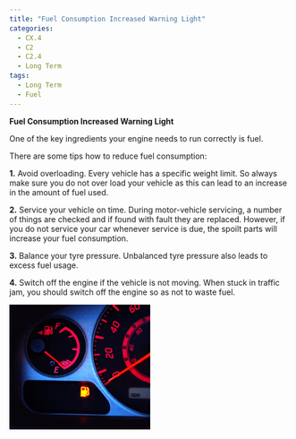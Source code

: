 ```yaml
---
title: "Fuel Consumption Increased Warning Light"
categories:
  - CX.4
  - C2
  - C2.4
  - Long Term
tags:
  - Long Term
  - Fuel
---
```


**Fuel Consumption Increased Warning Light**

One of the key ingredients your engine needs to run correctly is fuel. 

There are some tips how to reduce fuel consumption: 

**1.** Avoid overloading. Every vehicle has a specific weight limit. So always make sure you do not over load your vehicle as this can lead to an increase in the amount of fuel used.

**2.** Service your vehicle on time. During motor-vehicle servicing, a number of things are checked and if found with fault they are replaced. However, if you do not service your car whenever service is due, the spoilt parts will increase your fuel consumption.

**3.** Balance your tyre pressure. Unbalanced tyre pressure also leads to excess fuel usage.

**4.** Switch off the engine if the vehicle is not moving. When stuck in traffic jam, you should switch off the engine so as not to waste fuel.

<img src="https://github.com/ADOxx-org/DISRUPT-Knowledge-Base/blob/master/assets/images/running-on-empty-1562739.jpg" width="50%" height="50%">
